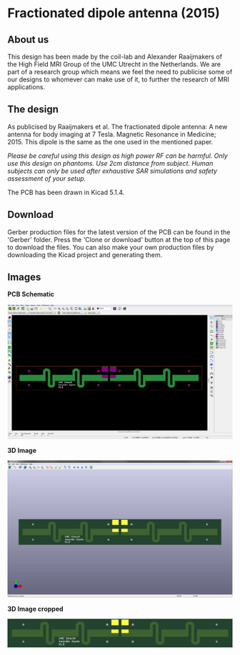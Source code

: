 # Fractionated dipole antenna (2015)

## About us
This design has been made by the coil-lab and Alexander Raaijmakers of the High Field MRI Group of the UMC Utrecht in the Netherlands. We are part of a research group which means we feel the need to publicise some of our designs to whomever can make use of it, to further the research of MRI applications.


## The design
As publicised by Raaijmakers et al. The fractionated dipole antenna: A new antenna for body imaging at 7 Tesla. Magnetic Resonance in Medicine; 2015. This dipole is the same as the one used in the mentioned paper. 

*Please be careful using this design as high power RF can be harmful. Only use this design on phantoms. Use 2cm distance from subject. Human subjects can only be used after exhaustive SAR simulations and safety assessment of your setup.*

The PCB has been drawn in Kicad 5.1.4.


## Download
Gerber production files for the latest version of the PCB can be found in the 'Gerber' folder. Press the 'Clone or download' button at the top of this page to download the files. You can also make your own production files by downloading the Kicad project and generating them.


## Images
**PCB Schematic**
<!--- ![PCB Schematic](Images/Kicad screenshot.png) --->
<img src="Images/Kicad screenshot.png?raw=true" />

**3D Image**
<!--- ![3D Image](Images/Kicad 3D.png) --->
<img src="Images/Kicad 3D.png?raw=true" />

**3D Image cropped**
<!--- ![3D Image zoom](Images/Kicad screenshot.png) --->
<img src="Images/Kicad 3D - zoom.png?raw=true" />
